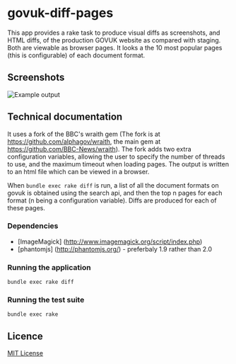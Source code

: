 # govuk-diff-pages

This app provides a rake task to produce visual diffs as screenshots, and HTML
diffs, of the production GOVUK website as compared with staging. Both are
viewable as browser pages.  It looks a the 10 most popular pages (this is
configurable) of each document format.

## Screenshots

![Example output](docs/screenshots/gallery.png?raw=true "Example gallery of
differing pages")


## Technical documentation

It uses a fork of the BBC's wraith gem (The fork is at
https://github.com/alphagov/wraith, the main gem at
https://github.com/BBC-News/wraith).  The fork adds two extra configuration
variables, allowing the user to specify the number of threads to use, and the
maximum timeout when loading pages.  The output is written to an html file
which can be viewed in a browser.

When `bundle exec rake diff` is run, a list of all the document formats on
govuk is obtained using the search api, and then the top n pages for each
format (n being a configuration variable).  Diffs are produced for each of
these pages.


### Dependencies

- [ImageMagick] (http://www.imagemagick.org/script/index.php)
- [phantomjs] (http://phantomjs.org/) - preferbaly 1.9 rather than 2.0


### Running the application

`bundle exec rake diff`


### Running the test suite

`bundle exec rake`


## Licence

[MIT License](LICENCE)
